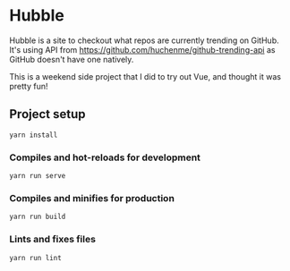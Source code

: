 # Hubble

Hubble is a site to checkout what repos are currently trending on GitHub. It's using API from https://github.com/huchenme/github-trending-api as GitHub doesn't have one natively.

This is a weekend side project that I did to try out Vue, and thought it was pretty fun!

## Project setup
```
yarn install
```

### Compiles and hot-reloads for development
```
yarn run serve
```

### Compiles and minifies for production
```
yarn run build
```

### Lints and fixes files
```
yarn run lint
```
